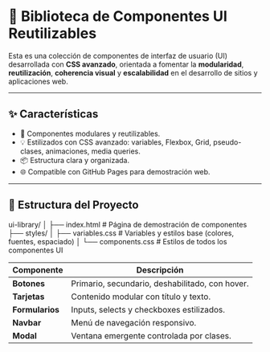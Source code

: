 # 🎨 Biblioteca de Componentes UI Reutilizables

Esta es una colección de componentes de interfaz de usuario (UI) desarrollada con **CSS avanzado**, orientada a fomentar la **modularidad**, **reutilización**, **coherencia visual** y **escalabilidad** en el desarrollo de sitios y aplicaciones web.

---

## ✨ Características

- 🎯 Componentes modulares y reutilizables.
- 💡 Estilizados con CSS avanzado: variables, Flexbox, Grid, pseudo-clases, animaciones, media queries.
- 📦 Estructura clara y organizada.
- 🌐 Compatible con GitHub Pages para demostración web.

---

## 📁 Estructura del Proyecto
ui-library/
│
├── index.html                # Página de demostración de componentes
├── styles/
│   ├── variables.css         # Variables y estilos base (colores, fuentes, espaciado)
│   └── components.css        # Estilos de todos los componentes UI

| Componente      | Descripción                                     |
| --------------- | ----------------------------------------------- |
| **Botones**     | Primario, secundario, deshabilitado, con hover. |
| **Tarjetas**    | Contenido modular con título y texto.           |
| **Formularios** | Inputs, selects y checkboxes estilizados.       |
| **Navbar**      | Menú de navegación responsivo.                  |
| **Modal**       | Ventana emergente controlada por clases.        |
